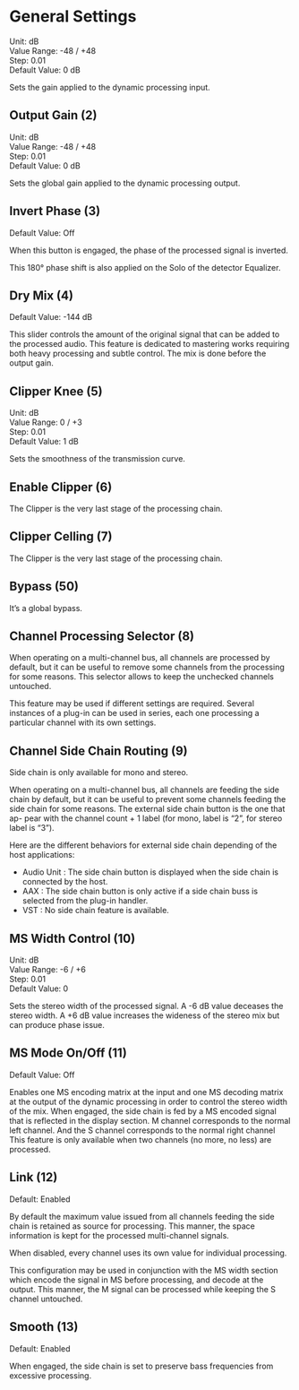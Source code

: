 # General Settings

Unit: dB  
Value Range: -48 / +48  
Step: 0.01  
Default Value: 0 dB

Sets the gain applied to the dynamic processing input.


## Output Gain (2)
Unit: dB  
Value Range: -48 / +48  
Step: 0.01  
Default Value: 0 dB

Sets the global gain applied to the dynamic processing output.


## Invert Phase (3)
Default Value: Off

When this button is engaged, the phase of the processed signal is inverted.

This 180° phase shift is also applied on the Solo of the detector Equalizer.

## Dry Mix (4)
Default Value: -144 dB

This slider controls the amount of the original signal that can be added to the processed audio. This feature is 
dedicated to mastering works requiring both heavy processing and subtle control. The mix is done before the output gain.

## Clipper Knee (5)
Unit: dB  
Value Range: 0 / +3  
Step: 0.01  
Default Value: 1 dB

Sets the smoothness of the transmission curve.


## Enable Clipper (6)
The Clipper is the very last stage of the processing chain.


## Clipper Celling (7)
The Clipper is the very last stage of the processing chain.


## Bypass (50)
It’s a global bypass.


## Channel Processing Selector (8)
When operating on a multi-channel bus, all channels are processed by default, but it can be useful to remove some
channels from the processing for some reasons. This selector allows to keep the unchecked channels untouched.

This feature may be used if different settings are required. Several instances of a plug-in can be used in series, each
one processing a particular channel with its own settings.


## Channel Side Chain Routing (9)
Side chain is only available for mono and stereo.

When operating on a multi-channel bus, all channels are feeding the side chain by default, but it can be useful to
prevent some channels feeding the side chain for some reasons. The external side chain button is the one that ap-
pear with the channel count + 1 label (for mono, label is “2”, for stereo label is “3”).

Here are the different behaviors for external side chain depending of the host applications:

- Audio Unit : The side chain button is displayed when the side chain is connected by the host.
- AAX : The side chain button is only active if a side chain buss is selected from the plug-in handler.
- VST : No side chain feature is available.


## MS Width Control (10)
Unit: dB  
Value Range: -6 / +6  
Step: 0.01  
Default Value: 0

Sets the stereo width of the processed signal. A -6 dB value deceases the stereo width. A +6 dB value increases the
wideness of the stereo mix but can produce phase issue.


## MS Mode On/Off (11)
Default Value: Off

Enables one MS encoding matrix at the input and one MS decoding matrix at the output of the dynamic processing
in order to control the stereo width of the mix. When engaged, the side chain is fed by a MS encoded signal that is
reflected in the display section. M channel corresponds to the normal left channel. And the S channel corresponds
to the normal right channel This feature is only available when two channels (no more, no less) are processed.


## Link (12)
Default: Enabled

By default the maximum value issued from all channels feeding the side chain is retained as source for processing.
This manner, the space information is kept for the processed multi-channel signals.

When disabled, every channel uses its own value for individual processing.

This configuration may be used in conjunction with the MS width section which encode the signal in MS before
processing, and decode at the output. This manner, the M signal can be processed while keeping the S channel
untouched.


## Smooth (13)
Default: Enabled

When engaged, the side chain is set to preserve bass frequencies from excessive processing.


